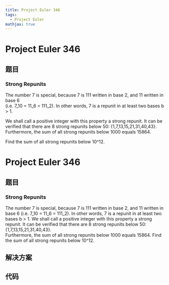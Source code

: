 ```yaml
---
title: Project Euler 346
tags:
  - Project Euler
mathjax: true
---
```

<escape><!-- more --></escape>
    
# Project Euler 346
## 题目
### Strong Repunits


The number 7 is special, because 7 is 111 written in base 2, and 11 written in base 6 <br />(i.e. 7_10 = 11_6 = 111_2). In other words, 7 is a repunit in at least two bases b > 1. 


We shall call a positive integer with this property a strong repunit. It can be verified that there are 8 strong repunits below 50:  {1,7,13,15,21,31,40,43}. <br />Furthermore, the sum of all strong repunits below 1000 equals 15864.

Find the sum of all strong repunits below 10^12.





# Project Euler 346
## 题目
### Strong Repunits

The number 7 is special, because 7 is 111 written in base 2, and 11 written in base 6 (i.e. 7_10 = 11_6 = 111_2). In other words, 7 is a repunit in at least two bases b > 1. 
We shall call a positive integer with this property a strong repunit. It can be verified that there are 8 strong repunits below 50:  {1,7,13,15,21,31,40,43}.<br>Furthermore, the sum of all strong repunits below 1000 equals 15864.
Find the sum of all strong repunits below 10^12.


## 解决方案


## 代码



